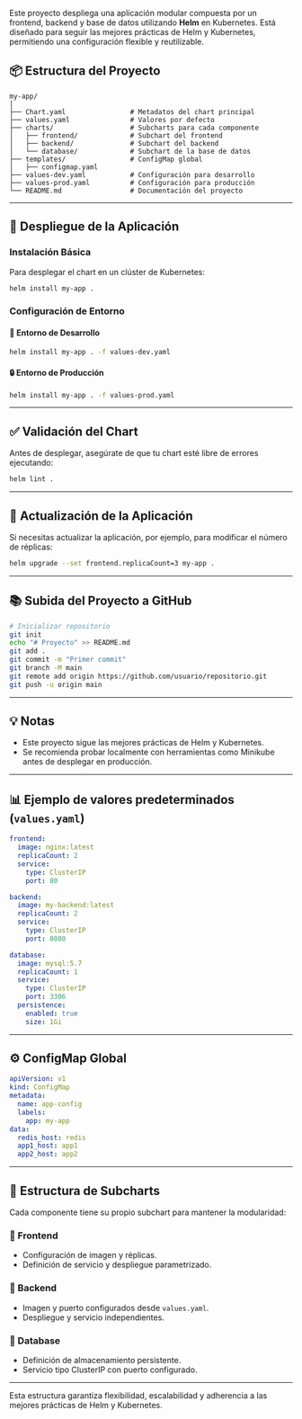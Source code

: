 Este proyecto despliega una aplicación modular compuesta por un frontend, backend y base de datos utilizando **Helm** en Kubernetes. Está diseñado para seguir las mejores prácticas de Helm y Kubernetes, permitiendo una configuración flexible y reutilizable.

## 📦 Estructura del Proyecto

```plaintext
my-app/
│
├── Chart.yaml                # Metadatos del chart principal
├── values.yaml               # Valores por defecto
├── charts/                   # Subcharts para cada componente
│   ├── frontend/             # Subchart del frontend
│   ├── backend/              # Subchart del backend
│   └── database/             # Subchart de la base de datos
├── templates/                # ConfigMap global
│   ├── configmap.yaml
├── values-dev.yaml           # Configuración para desarrollo
├── values-prod.yaml          # Configuración para producción
└── README.md                 # Documentación del proyecto
```

---

## 🚀 Despliegue de la Aplicación

### Instalación Básica
Para desplegar el chart en un clúster de Kubernetes:

```bash
helm install my-app .
```

### Configuración de Entorno

#### 🔧 Entorno de Desarrollo

```bash
helm install my-app . -f values-dev.yaml
```

#### 🔒 Entorno de Producción

```bash
helm install my-app . -f values-prod.yaml
```

---

## ✅ Validación del Chart

Antes de desplegar, asegúrate de que tu chart esté libre de errores ejecutando:

```bash
helm lint .
```

---

## 🔄 Actualización de la Aplicación

Si necesitas actualizar la aplicación, por ejemplo, para modificar el número de réplicas:

```bash
helm upgrade --set frontend.replicaCount=3 my-app .
```

---

## 📚 Subida del Proyecto a GitHub

```bash
# Inicializar repositorio
git init
echo "# Proyecto" >> README.md
git add .
git commit -m "Primer commit"
git branch -M main
git remote add origin https://github.com/usuario/repositorio.git
git push -u origin main
```

---

## 💡 Notas

- Este proyecto sigue las mejores prácticas de Helm y Kubernetes.
- Se recomienda probar localmente con herramientas como Minikube antes de desplegar en producción.

---

## 📊 Ejemplo de valores predeterminados (`values.yaml`)

```yaml
frontend:
  image: nginx:latest
  replicaCount: 2
  service:
    type: ClusterIP
    port: 80

backend:
  image: my-backend:latest
  replicaCount: 2
  service:
    type: ClusterIP
    port: 8080

database:
  image: mysql:5.7
  replicaCount: 1
  service:
    type: ClusterIP
    port: 3306
  persistence:
    enabled: true
    size: 1Gi
```

---

## ⚙️ ConfigMap Global

```yaml
apiVersion: v1
kind: ConfigMap
metadata:
  name: app-config
  labels:
    app: my-app
data:
  redis_host: redis
  app1_host: app1
  app2_host: app2
```

---

## 📝 Estructura de Subcharts

Cada componente tiene su propio subchart para mantener la modularidad:

### 📍 Frontend

- Configuración de imagen y réplicas.
- Definición de servicio y despliegue parametrizado.

### 📍 Backend

- Imagen y puerto configurados desde `values.yaml`.
- Despliegue y servicio independientes.

### 📍 Database

- Definición de almacenamiento persistente.
- Servicio tipo ClusterIP con puerto configurado.

---

Esta estructura garantiza flexibilidad, escalabilidad y adherencia a las mejores prácticas de Helm y Kubernetes.

